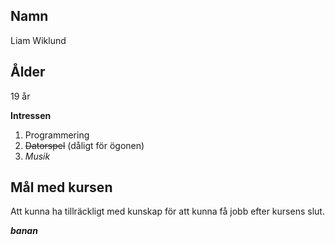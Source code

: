 ## Namn
Liam Wiklund

## Ålder
19 år



**Intressen**
1. Programmering
2. ~~Datorspel~~ (dåligt för ögonen)
3. *Musik*

## Mål med kursen
Att kunna ha tillräckligt med kunskap för att kunna få jobb efter kursens slut.

***banan***